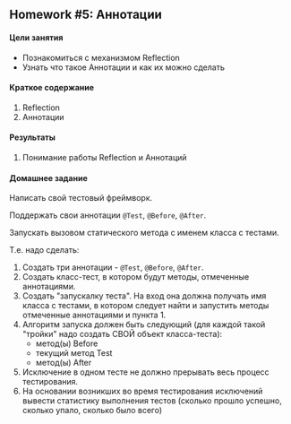 ## Homework #5: Аннотации

#### Цели занятия
- Познакомиться с механизмом Reflection
- Узнать что такое Аннотации и как их можно сделать

#### Краткое содержание
1. Reflection
1. Аннотации

#### Результаты
1. Понимание работы Reflection и Аннотаций

#### Домашнее задание
Написать свой тестовый фреймворк.

Поддержать свои аннотации `@Test`, `@Before`, `@After`.

Запускать вызовом статического метода с именем класса с тестами.

Т.е. надо сделать:
1. Создать три аннотации - `@Test`, `@Before`, `@After`.
1. Создать класс-тест, в котором будут методы, отмеченные аннотациями.
1. Создать "запускалку теста". На вход она должна получать имя класса с тестами, в котором следует найти и запустить 
методы отмеченные аннотациями и пункта 1.
1. Алгоритм запуска должен быть следующий (для каждой такой "тройки" надо создать СВОЙ объект класса-теста):
    - метод(ы) Before
    - текущий метод Test
    - метод(ы) After 
1. Исключение в одном тесте не должно прерывать весь процесс тестирования.
1. На основании возникших во время тестирования исключений вывести статистику выполнения тестов (сколько прошло успешно, 
сколько упало, сколько было всего)
